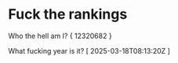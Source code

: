 # Fuck the rankings

Who the hell am I?
{ 12320682 }

What fucking year is it?
[ 2025-03-18T08:13:20Z ]
